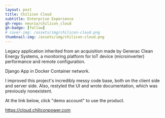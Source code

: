 ```yaml
---
layout: post
title: Chilicon Cloud
subtitle: Enterprise Experience
gh-repo: neurio/chilicon_cloud
gh-badge: [follow]
# cover-img: /assets/img/chilicon-cloud.png
thumbnail-img: /assets/img/chilicon-cloud.png
---
```

Legacy application inherited from an acquisition made by Generac Clean Energy Systems, a monitoring platform for IoT device (microinverter) performance and remote configuration.

Django App in Docker Container network.

I improved this project's incredibly messy code base, both on the client side and server side. Also, restyled the UI and wrote documentation, which was previously nonexistent.

At the link below, click "demo account" to use the product.

<a href="https://cloud.chiliconpower.com" target="_blank">https://cloud.chiliconpower.com</a>
